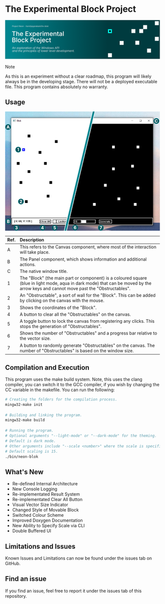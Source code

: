 # The Experimental Block Project

![Banner](./doc/banner.png)

> [!NOTE]
> As this is an experiment without a clear roadmap, this program will likely always be in
> the developing stage. There will not be a deployed executable file. This program
> contains absolutely no warranty.

## Usage

![Program Light and Dark Mode](./doc/blok-dual-screenshot.png)

| Ref. | Description |
|:----------|:------------|
| A | This refers to the Canvas component, where most of the interaction will take place.  |
| B | The Panel component, which shows information and additional actions. |
| C | The native window title. |
| 1 | The "Block" (the main part or component) is a coloured square (blue in light mode, aqua in dark mode) that can be moved by the arrow keys and cannot move past the "Obstructables". |
| 2 | An "Obstructable", a sort of wall for the "Block". This can be added by clicking on the canvas with the mouse. |
| 3 | Shows the coordinates of the "Block". |
| 4 | A button to clear all the "Obstructables" on the canvas. |
| 5 | A toggle button to lock the canvas from registering any clicks. This stops the generation of "Obstructables". |
| 6 | Shows the number of "Obstructables" and a progress bar relative to the vector size. |
| 7 | A button to randomly generate "Obstructables" on the canvas. The number of "Obstructables" is based on the window size. |

## Compilation and Execution

This program uses the make build system. Note, this uses the clang compiler, you can
switch it to the GCC compiler, if you wish by changing the CC variable in the makefile.
You can run the following:

```sh
# Creating the folders for the compilation process.
mingw32-make init

# Building and linking the program.
mingw32-make build

# Running the program. 
# Optional arguments "--light-mode" or "--dark-mode" for the theming.
# Default is dark mode.
# Other arguments include "--scale <number>" where the scale is specified.
# Default scaling is 15.
./bin/neon-blok
```

## What's New

- Re-defined Internal Architecture
- New Console Logging
- Re-implementated Result System
- Re-implementated Clear All Button
- Visual Vector Size Indicator
- Changed Style of Movable Block
- Switched Colour Scheme
- Improved Doxygen Documentation
- New Ability to Specify Scale via CLI
- Double Buffered UI

## Limitations and Issues

Known Issues and Limitations can now be found under the issues tab on GitHub.

## Find an issue

If you find an issue, feel free to report it under the issues tab of this repository.
